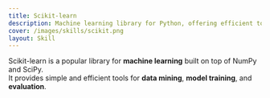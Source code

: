 ```yaml
---
title: Scikit-learn
description: Machine learning library for Python, offering efficient tools for predictive modeling and analysis.
cover: /images/skills/scikit.png
layout: Skill
---
```


Scikit-learn is a popular library for **machine learning** built on top of NumPy and SciPy.  
It provides simple and efficient tools for **data mining**, **model training**, and **evaluation**.
